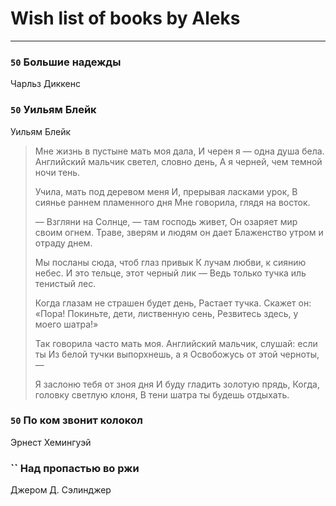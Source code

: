 # Wish list of books by Aleks
---

### `50` Большие надежды
Чарльз Диккенс

### `50` Уильям Блейк
Уильям Блейк
> Мне жизнь в пустыне мать моя дала,
> И черен я — одна душа бела.
> Английский мальчик светел, словно день,
> А я черней, чем темной ночи тень.
> 
> Учила, мать под деревом меня
> И, прерывая ласками урок,
> В сиянье раннем пламенного дня
> Мне говорила, глядя на восток.
> 
> — Взгляни на Солнце, — там господь живет,
> Он озаряет мир своим огнем.
> Траве, зверям и людям он дает
> Блаженство утром и отраду днем.
> 
> Мы посланы сюда, чтоб глаз привык
> К лучам любви, к сиянию небес.
> И это тельце, этот черный лик —
> Ведь только тучка иль тенистый лес.
> 
> Когда глазам не страшен будет день,
> Растает тучка. Скажет он: «Пора!
> Покиньте, дети, лиственную сень,
> Резвитесь здесь, у моего шатра!»
> 
> Так говорила часто мать моя.
> Английский мальчик, слушай: если ты
> Из белой тучки выпорхнешь, а я
> Освобожусь от этой черноты, —
> 
> Я заслоню тебя от зноя дня
> И буду гладить золотую прядь,
> Когда, головку светлую клоня,
> В тени шатра ты будешь отдыхать.

### `50` По ком звонит колокол
Эрнест Хемингуэй

### `` Над пропастью во ржи
Джером Д. Сэлинджер

